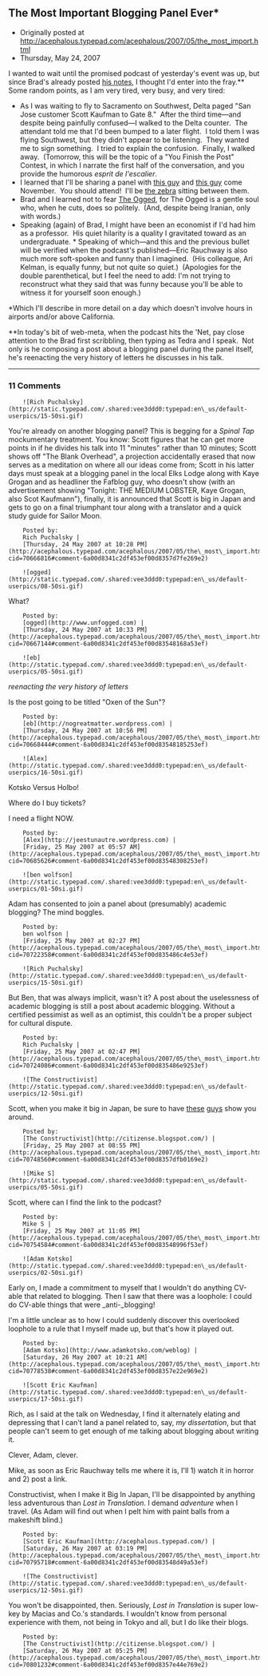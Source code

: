 ## The Most Important Blogging Panel Ever*

 * Originally posted at http://acephalous.typepad.com/acephalous/2007/05/the_most_import.html
 * Thursday, May 24, 2007



I wanted to wait until the promised podcast of yesterday's event was up, but since Brad's already posted [his notes](http://delong.typepad.com/sdj/2007/05/marginal\_notes\_\_1.html), I thought I'd enter into the fray.\*\*  Some random points, as I am very tired, very busy, and very tired:

*   As I was waiting to fly to Sacramento on Southwest, Delta paged "San Jose customer Scott Kaufman to Gate 8."  After the third time—and despite being painfully confused—I walked to the Delta counter.  The attendant told me that I'd been bumped to a later flight.  I told them I was flying Southwest, but they didn't appear to be listening.  They wanted me to sign something.  I tried to explain the confusion.  Finally, I walked away.  (Tomorrow, this will be the topic of a "You Finish the Post" Contest, in which I narrate the first half of the conversation, and you provide the humorous _esprit de l'escalier_.
*    I learned that I'll be sharing a panel with [this guy](http://examinedlife.typepad.com/johnbelle/) and [this guy](http://www.adamkotsko.com/weblog/) come November.  You should attend!  I'll be [the zebra](http://www.dorriolds.com/pages/illustration/referee.jpg) sitting between them.
*   Brad and I learned not to fear [The Ogged](http://www.unfogged.com/), for The Ogged is a gentle soul who, when he cuts, does so politely.  (And, despite being Iranian, only with words.)
*   Speaking (again) of Brad, I might have been an economist if I'd had him as a professor.  His quiet hilarity is a quality I gravitated toward as an undergraduate. *   Speaking of which—and this and the previous bullet will be verified when the podcast's published—Eric Rauchway is also much more soft-spoken and funny than I imagined.  (His colleague, Ari Kelman, is equally funny, but not quite so quiet.)  (Apologies for the double parenthetical, but I feel the need to add: I'm not trying to reconstruct what they said that was funny because you'll be able to witness it for yourself soon enough.)

\*Which I'll describe in more detail on a day which doesn't involve hours in airports and/or above California.

\*\*In today's bit of web-meta, when the podcast hits the 'Net, pay close attention to the Brad first scribbling, then typing as Tedra and I speak.  Not only is he composing a post about a blogging panel during the panel itself, he's reenacting the very history of letters he discusses in his talk.

		

* * *

### 11 Comments 

		

                
[]()

	

		![Rich Puchalsky](http://static.typepad.com/.shared:vee3ddd0:typepad:en\_us/default-userpics/15-50si.gif)
	

	

		

You're already on another blogging panel?  This is begging for a _Spinal Tap_ mockumentary treatment.  You know: Scott figures that he can get more points in if he divides his talk into 11 "minutes" rather than 10 minutes; Scott shows off "The Blank Overhead", a projection accidentally erased that now serves as a meditation on where all our ideas come from; Scott in his latter days must speak at a blogging panel in the local Elks Lodge along with Kaye Grogan and as headliner the Fafblog guy, who doesn't show (with an advertisement showing "Tonight: THE MEDIUM LOBSTER, Kaye Grogan, also Scot Kaufmann"), finally, it is announced that Scott is big in Japan and gets to go on a final triumphant tour along with a translator and a quick study guide for Sailor Moon.

	

		Posted by:
		Rich Puchalsky |
		[Thursday, 24 May 2007 at 10:28 PM](http://acephalous.typepad.com/acephalous/2007/05/the\_most\_import.html?cid=70666816#comment-6a00d8341c2df453ef00d8357d7fe269e2)

[]()

	

		![ogged](http://static.typepad.com/.shared:vee3ddd0:typepad:en\_us/default-userpics/08-50si.gif)
	

	

		

What?

	

		Posted by:
		[ogged](http://www.unfogged.com) |
		[Thursday, 24 May 2007 at 10:33 PM](http://acephalous.typepad.com/acephalous/2007/05/the\_most\_import.html?cid=70667144#comment-6a00d8341c2df453ef00d83548168a53ef)

[]()

	

		![eb](http://static.typepad.com/.shared:vee3ddd0:typepad:en\_us/default-userpics/05-50si.gif)
	

	

		

_reenacting the very history of letters_

Is the post going to be titled "Oxen of the Sun"?

	

		Posted by:
		[eb](http://nogreatmatter.wordpress.com) |
		[Thursday, 24 May 2007 at 10:56 PM](http://acephalous.typepad.com/acephalous/2007/05/the\_most\_import.html?cid=70668444#comment-6a00d8341c2df453ef00d83548185253ef)

[]()

	

		![Alex](http://static.typepad.com/.shared:vee3ddd0:typepad:en\_us/default-userpics/16-50si.gif)
	

	

		

Kotsko Versus Holbo!

Where do I buy tickets?

I need a flight NOW.

	

		Posted by:
		[Alex](http://jeestunautre.wordpress.com) |
		[Friday, 25 May 2007 at 05:57 AM](http://acephalous.typepad.com/acephalous/2007/05/the\_most\_import.html?cid=70685626#comment-6a00d8341c2df453ef00d83548308253ef)

[]()

	

		![ben wolfson](http://static.typepad.com/.shared:vee3ddd0:typepad:en\_us/default-userpics/01-50si.gif)
	

	

		

Adam has consented to join a panel about (presumably) academic blogging?  The mind boggles.

	

		Posted by:
		ben wolfson |
		[Friday, 25 May 2007 at 02:27 PM](http://acephalous.typepad.com/acephalous/2007/05/the\_most\_import.html?cid=70722358#comment-6a00d8341c2df453ef00d835486c4e53ef)

[]()

	

		![Rich Puchalsky](http://static.typepad.com/.shared:vee3ddd0:typepad:en\_us/default-userpics/15-50si.gif)
	

	

		

But Ben, that was always implicit, wasn't it?  A post about the uselessness of academic blogging is still a post about academic blogging.  Without a certified pessimist as well as an optimist, this couldn't be a proper subject for cultural dispute.

	

		Posted by:
		Rich Puchalsky |
		[Friday, 25 May 2007 at 02:47 PM](http://acephalous.typepad.com/acephalous/2007/05/the\_most\_import.html?cid=70724086#comment-6a00d8341c2df453ef00d835486e9253ef)

[]()

	

		![The Constructivist](http://static.typepad.com/.shared:vee3ddd0:typepad:en\_us/default-userpics/12-50si.gif)
	

	

		

Scott, when you make it big in Japan, be sure to have [these](http://altjapan.typepad.com/my\_weblog/2007/05/better\_stronger.html) [guys](http://patrickmacias.blogs.com/er/2007/05/funky\_mental\_da.html) show you around.

	

		Posted by:
		[The Constructivist](http://citizense.blogspot.com/) |
		[Friday, 25 May 2007 at 08:55 PM](http://acephalous.typepad.com/acephalous/2007/05/the\_most\_import.html?cid=70748560#comment-6a00d8341c2df453ef00d8357dfb0169e2)

[]()

	

		![Mike S](http://static.typepad.com/.shared:vee3ddd0:typepad:en\_us/default-userpics/05-50si.gif)
	

	

		

Scott, where can I find the link to the podcast?

	

		Posted by:
		Mike S |
		[Friday, 25 May 2007 at 11:05 PM](http://acephalous.typepad.com/acephalous/2007/05/the\_most\_import.html?cid=70754584#comment-6a00d8341c2df453ef00d83548996f53ef)

[]()

	

		![Adam Kotsko](http://static.typepad.com/.shared:vee3ddd0:typepad:en\_us/default-userpics/02-50si.gif)
	

	

		

Early on, I made a commitment to myself that I wouldn't do anything CV-able that related to blogging.  Then I saw that there was a loophole: I could do CV-able things that were _anti-_blogging!

I'm a little unclear as to how I could suddenly discover this overlooked loophole to a rule that I myself made up, but that's how it played out.

	

		Posted by:
		[Adam Kotsko](http://www.adamkotsko.com/weblog) |
		[Saturday, 26 May 2007 at 10:21 AM](http://acephalous.typepad.com/acephalous/2007/05/the\_most\_import.html?cid=70778538#comment-6a00d8341c2df453ef00d8357e22e969e2)

[]()

	

		![Scott Eric Kaufman](http://static.typepad.com/.shared:vee3ddd0:typepad:en\_us/default-userpics/17-50si.gif)
	

	

		

Rich, as I said at the talk on Wednesday, I find it alternately elating and depressing that I can't land a panel related to, say, _my dissertation_, but that people can't seem to get enough of me talking about blogging about writing it.

Clever, Adam, clever.  

Mike, as soon as Eric Rauchway tells me where it is, I'll 1) watch it in horror and 2) post a link.

Constructivist, when I make it Big In Japan, I'll be disappointed by anything less adventurous than _Lost in Translation_.  I demand _adventure_ when I travel.  (As Adam will find out when I pelt him with paint balls from a makeshift blind.)

	

		Posted by:
		[Scott Eric Kaufman](http://acephalous.typepad.com/) |
		[Saturday, 26 May 2007 at 03:19 PM](http://acephalous.typepad.com/acephalous/2007/05/the\_most\_import.html?cid=70795718#comment-6a00d8341c2df453ef00d83548d49a53ef)

[]()

	

		![The Constructivist](http://static.typepad.com/.shared:vee3ddd0:typepad:en\_us/default-userpics/12-50si.gif)
	

	

		

You won't be disappointed, then.  Seriously, _Lost in Translation_ is super low-key by Macias and Co.'s standards.  I wouldn't know from personal experience with them, not being in Tokyo and all, but I do like their blogs.

	

		Posted by:
		[The Constructivist](http://citizense.blogspot.com/) |
		[Saturday, 26 May 2007 at 05:25 PM](http://acephalous.typepad.com/acephalous/2007/05/the\_most\_import.html?cid=70801232#comment-6a00d8341c2df453ef00d8357e44e769e2)

		

        